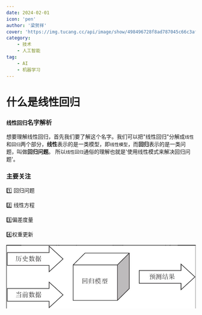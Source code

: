 ```yaml
---
date: 2024-02-01
icon: 'pen'
author: '梁贺祥'
cover: 'https://img.tucang.cc/api/image/show/498496728f8ad787045c66c3af161ab1'
category:
    - 技术
    - 人工智能
tag:
    - AI
    - 机器学习
---
```


# 什么是线性回归
### `线性回归`名字解析
想要理解线性回归，首先我们要了解这个名字。我们可以把"线性回归"分解成`线性`和`回归`两个部分，**线性**表示的是一类模型，即`线性模型`，而**回归**表示的是一类问题，叫做**回归问题**。
所以`线性回归`通俗的理解也就是'使用线性模式来解决回归问题'。

### 主要关注
:one: 回归问题

:two: 线性方程

:three:偏差度量

:four:权重更新

<img src="https://raw.githubusercontent.com/lianghexiang/picgo-picture/main/vuepress/2024-03-25-gJfaPb.png" title="回归模型训练示意图" alt="回归模型训练示意图"/>





